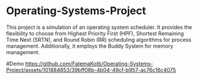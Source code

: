 # Operating-Systems-Project
This project is a simulation of an operating system scheduler. It provides the flexibility to choose from Highest Priority First (HPF), Shortest Remaining Time Next (SRTN), and Round Robin (RR) scheduling algorithms for process management. Additionally, it employs the Buddy System for memory management.

#Demo
https://github.com/FatemaKotb/Operating-Systems-Project/assets/101884853/39bff06b-4b04-49cf-b957-ac76c16c4075
